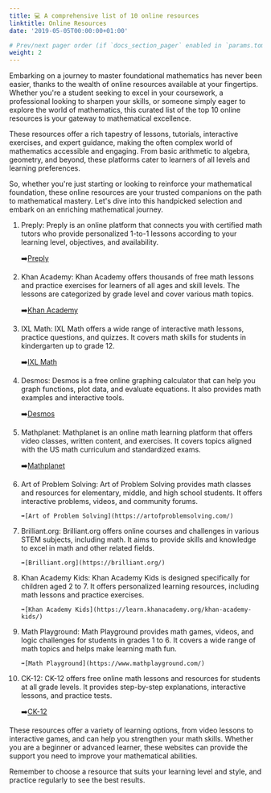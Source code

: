 ```yaml
---
title: 💻 A comprehensive list of 10 online resources
linktitle: Online Resources
date: '2019-05-05T00:00:00+01:00'

# Prev/next pager order (if `docs_section_pager` enabled in `params.toml`)
weight: 2
--- 
```


Embarking on a journey to master foundational mathematics has never been easier, thanks to the wealth of online resources available at your fingertips. Whether you're a student seeking to excel in your coursework, a professional looking to sharpen your skills, or someone simply eager to explore the world of mathematics, this curated list of the top 10 online resources is your gateway to mathematical excellence.

These resources offer a rich tapestry of lessons, tutorials, interactive exercises, and expert guidance, making the often complex world of mathematics accessible and engaging. From basic arithmetic to algebra, geometry, and beyond, these platforms cater to learners of all levels and learning preferences.

So, whether you're just starting or looking to reinforce your mathematical foundation, these online resources are your trusted companions on the path to mathematical mastery. Let's dive into this handpicked selection and embark on an enriching mathematical journey.

1. Preply: Preply is an online platform that connects you with certified math tutors who provide personalized 1-to-1 lessons according to your learning level, objectives, and availability.
  
   ➡️[Preply](https://preply.com/)
   
2. Khan Academy: Khan Academy offers thousands of free math lessons and practice exercises for learners of all ages and skill levels. The lessons are categorized by grade level and cover various math topics.

   ➡️[Khan Academy](https://www.khanacademy.org/)
   
3. IXL Math: IXL Math offers a wide range of interactive math lessons, practice questions, and quizzes. It covers math skills for students in kindergarten up to grade 12.

   ➡️[IXL Math](https://www.ixl.com/)
   
4. Desmos: Desmos is a free online graphing calculator that can help you graph functions, plot data, and evaluate equations. It also provides math examples and interactive tools.

   ➡️[Desmos](https://www.desmos.com)
   
5. Mathplanet: Mathplanet is an online math learning platform that offers video classes, written content, and exercises. It covers topics aligned with the US math curriculum and standardized exams.

   ➡️[Mathplanet](https://www.mathplanet.com/)
   
6. Art of Problem Solving: Art of Problem Solving provides math classes and resources for elementary, middle, and high school students. It offers interactive problems, videos, and community forums.

       ➡️[Art of Problem Solving](https://artofproblemsolving.com/)
    
7. Brilliant.org: Brilliant.org offers online courses and challenges in various STEM subjects, including math. It aims to provide skills and knowledge to excel in math and other related fields.

       ➡️[Brilliant.org](https://brilliant.org/)

8. Khan Academy Kids: Khan Academy Kids is designed specifically for children aged 2 to 7. It offers personalized learning resources, including math lessons and practice exercises.

       ➡️[Khan Academy Kids](https://learn.khanacademy.org/khan-academy-kids/)
    
9. Math Playground: Math Playground provides math games, videos, and logic challenges for students in grades 1 to 6. It covers a wide range of math topics and helps make learning math fun.

       ➡️[Math Playground](https://www.mathplayground.com/)

10. CK-12: CK-12 offers free online math lessons and resources for students at all grade levels. It provides step-by-step explanations, interactive lessons, and practice tests.

      ➡️[CK-12](https://www.ck12.org/student/)

These resources offer a variety of learning options, from video lessons to interactive games, and can help you strengthen your math skills. Whether you are a beginner or advanced learner, these websites can provide the support you need to improve your mathematical abilities.

Remember to choose a resource that suits your learning level and style, and practice regularly to see the best results.
